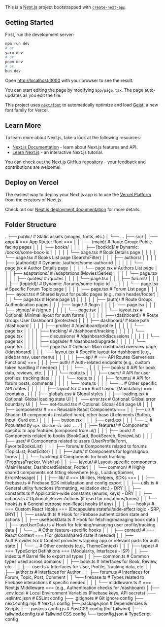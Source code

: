 This is a [Next.js](https://nextjs.org) project bootstrapped with [`create-next-app`](https://nextjs.org/docs/app/api-reference/cli/create-next-app).

## Getting Started

First, run the development server:

```bash
npm run dev
# or
yarn dev
# or
pnpm dev
# or
bun dev
```

Open [http://localhost:3000](http://localhost:3000) with your browser to see the result.

You can start editing the page by modifying `app/page.tsx`. The page auto-updates as you edit the file.

This project uses [`next/font`](https://nextjs.org/docs/app/building-your-application/optimizing/fonts) to automatically optimize and load [Geist](https://vercel.com/font), a new font family for Vercel.

## Learn More

To learn more about Next.js, take a look at the following resources:

- [Next.js Documentation](https://nextjs.org/docs) - learn about Next.js features and API.
- [Learn Next.js](https://nextjs.org/learn) - an interactive Next.js tutorial.

You can check out [the Next.js GitHub repository](https://github.com/vercel/next.js) - your feedback and contributions are welcome!

## Deploy on Vercel

The easiest way to deploy your Next.js app is to use the [Vercel Platform](https://vercel.com/new?utm_medium=default-template&filter=next.js&utm_source=create-next-app&utm_campaign=create-next-app-readme) from the creators of Next.js.

Check out our [Next.js deployment documentation](https://nextjs.org/docs/app/building-your-application/deploying) for more details.

## Folder Structure

.
├── public/ # Static assets (images, fonts, etc.)
│ └── ...
├── src/
│ ├── app/ # === App Router Root ===
│ │ ├── (main)/ # Route Group: Public-facing pages
│ │ │ ├── books/
│ │ │ │ ├── [bookId]/ # Dynamic: /books/some-book-id
│ │ │ │ │ └── page.tsx # Book Details page
│ │ │ │ └── page.tsx # Books List page (Search/Filter)
│ │ │ ├── authors/
│ │ │ │ ├── [authorId]/ # Dynamic: /authors/some-author-id
│ │ │ │ │ └── page.tsx # Author Details page
│ │ │ │ └── page.tsx # Authors List page
│ │ │ ├── adaptations/ # /adaptations (Movies/Series)
│ │ │ │ └── page.tsx
│ │ │ ├── quotes/ # /quotes
│ │ │ │ └── page.tsx
│ │ │ ├── forums/
│ │ │ │ ├── [topicId]/ # Dynamic: /forums/some-topic-id
│ │ │ │ │ └── page.tsx # Specific Forum Topic page
│ │ │ │ └── page.tsx # Forum List page
│ │ │ ├── layout.tsx # Shared layout for public pages (e.g., main header/footer)
│ │ │ └── page.tsx # Home page (/)
│ │ │
│ │ ├── (auth)/ # Route Group: Authentication pages
│ │ │ ├── login/ # /login
│ │ │ │ └── page.tsx
│ │ │ ├── signup/ # /signup
│ │ │ │ └── page.tsx
│ │ │ └── layout.tsx # Optional: Minimal layout for auth forms
│ │ │
│ │ ├── (dashboard)/ # Route Group: User Dashboard (protected)
│ │ │ ├── dashboard/ # Base path /dashboard
│ │ │ │ ├── profile/ # /dashboard/profile
│ │ │ │ │ └── page.tsx
│ │ │ │ ├── tracking/ # /dashboard/tracking
│ │ │ │ │ └── page.tsx
│ │ │ │ ├── discussions/ # /dashboard/discussions
│ │ │ │ │ └── page.tsx
│ │ │ │ ├── upgrade/ # /dashboard/upgrade
│ │ │ │ │ └── page.tsx
│ │ │ │ └── page.tsx # Optional: Main dashboard overview page (/dashboard)
│ │ │ └── layout.tsx # Specific layout for dashboard (e.g., sidebar nav, user menu)
│ │ │
│ │ ├── api/ # === API Routes (Serverless Functions) ===
│ │ │ ├── auth/ # Auth-related endpoints (e.g., custom token handling if needed)
│ │ │ │ └── ...
│ │ │ ├── books/ # API for book data, reviews, etc.
│ │ │ │ └── route.ts
│ │ │ ├── users/ # API for user profiles, tracking data
│ │ │ │ └── route.ts
│ │ │ ├── forums/ # API for forum posts, comments
│ │ │ │ └── route.ts
│ │ │ └── ... # Other specific API routes
│ │ │
│ │ ├── layout.tsx # === Root Layout (Mandatory) === (contains <html>, <body>)
│ │ ├── globals.css # Global styles
│ │ ├── loading.tsx # Optional: Global loading state UI
│ │ ├── error.tsx # Optional: Global error boundary UI
│ │ └── not-found.tsx # Optional: Global 404 page UI
│ │
│ ├── components/ # === Reusable React Components ===
│ │ ├── ui/ # Shadcn UI components (installed here), other base UI elements (Button, Input, Card etc.)
│ │ │ ├── button.tsx
│ │ │ ├── card.tsx
│ │ │ └── ... # Populated by `npx shadcn-ui add ...`
│ │ ├── features/ # Components specific to app features (composed from ui/)
│ │ │ ├── book/ # Components related to books (BookCard, BookSearch, ReviewList)
│ │ │ ├── user/ # Components related to users (UserProfileForm, FavoriteBooksList)
│ │ │ ├── forum/ # Components related to forums (TopicList, PostEditor)
│ │ │ ├── auth/ # Components for login/signup forms
│ │ │ └── tracking/ # Components for book tracking (ProgressTracker, Wishlist)
│ │ ├── layout/ # Layout-specific components (MainHeader, DashboardSidebar, Footer)
│ │ └── common/ # Highly shared components not fitting elsewhere (e.g., LoadingSpinner, ErrorMessage)
│ │
│ ├── lib/ # === Utilities, Helpers, SDKs ===
│ │ ├── firebase.ts # Firebase SDK initialization and config export
│ │ ├── utils.ts # General utility functions (formatting, validation etc.) - DRY
│ │ ├── constants.ts # Application-wide constants (enums, keys) - DRY
│ │ ├── actions.ts # Optional: Server Actions (if used for mutations/forms)
│ │ └── hooks.ts # General purpose non-React hooks (if any)
│ │
│ ├── hooks/ # === Custom React Hooks === (Encapsulate stateful/side-effect logic - SRP, DRY)
│ │ ├── useAuth.ts # Hook for Firebase authentication state and actions
│ │ ├── useBookData.ts # Hook for fetching/managing book data
│ │ ├── useUserData.ts # Hook for fetching/managing user profile/tracking data
│ │ └── ... # Other feature-specific hooks
│ │
│ ├── context/ # === React Context === (For global/shared state if needed)
│ │ ├── AuthProvider.tsx # Context provider wrapping app or relevant parts for auth state
│ │ └── ... # Other contexts (e.g., ThemeContext)
│ │
│ ├── types/ # === TypeScript Definitions === (Modularity, Interfaces - ISP)
│ │ ├── index.ts # Barrel file to export all types
│ │ ├── common.ts # Common types used across domains
│ │ ├── book.ts # Interfaces for Book, Review, etc.
│ │ ├── user.ts # Interfaces for User, Profile, Tracking data, etc.
│ │ ├── author.ts # Interfaces for Author
│ │ ├── forum.ts # Interfaces for Forum, Topic, Post, Comment
│ │ └── firebase.ts # Types related to Firebase interactions if specific needed
│ │
│ └── middleware.ts # === Next.js Middleware === (e.g., Authentication checks for /dashboard)
│
├── .env.local # Local Environment Variables (Firebase keys, API secrets)
├── .eslintrc.json # ESLint config
├── .gitignore # Git ignore config
├── next.config.mjs # Next.js config
├── package.json # Dependencies & Scripts
├── postcss.config.js # PostCSS config (for Tailwind)
├── tailwind.config.ts # Tailwind CSS config
└── tsconfig.json # TypeScript config
